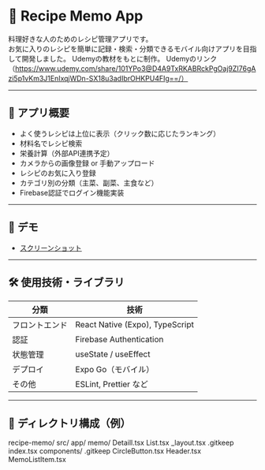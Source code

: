 # 🍳 Recipe Memo App

料理好きな人のためのレシピ管理アプリです。  
お気に入りのレシピを簡単に記録・検索・分類できるモバイル向けアプリを目指して開発しました。
Udemyの教材をもとに制作。
Udemyのリンク（https://www.udemy.com/share/101YPo3@D4A9TxRKABRckPgOaj9ZI76gAzi5p1vKm3J1EnIxqjWDn-SX18u3adIbrOHKPU4FIg==/）

---

## 📱 アプリ概要

- よく使うレシピは上位に表示（クリック数に応じたランキング）
- 材料名でレシピ検索
- 栄養計算（外部API連携予定）
- カメラからの画像登録 or 手動アップロード
- レシピのお気に入り登録
- カテゴリ別の分類（主菜、副菜、主食など）
- Firebase認証でログイン機能実装

---

## 🎥 デモ
- [スクリーンショット](./images/recipe-top.png)

---

## 🛠 使用技術・ライブラリ

| 分類 | 技術 |
|--|--|
| フロントエンド | React Native (Expo), TypeScript |
| 認証 | Firebase Authentication |
| 状態管理 | useState / useEffect |
| デプロイ | Expo Go（モバイル） |
| その他 | ESLint, Prettier など

---

## 📁 ディレクトリ構成（例）

recipe-memo/
 src/
   app/
     memo/
       Detaill.tsx
       List.tsx
      _layout.tsx
      .gitkeep
      index.tsx
   components/
     .gitkeep
     CircleButton.tsx
     Header.tsx
     MemoListItem.tsx
